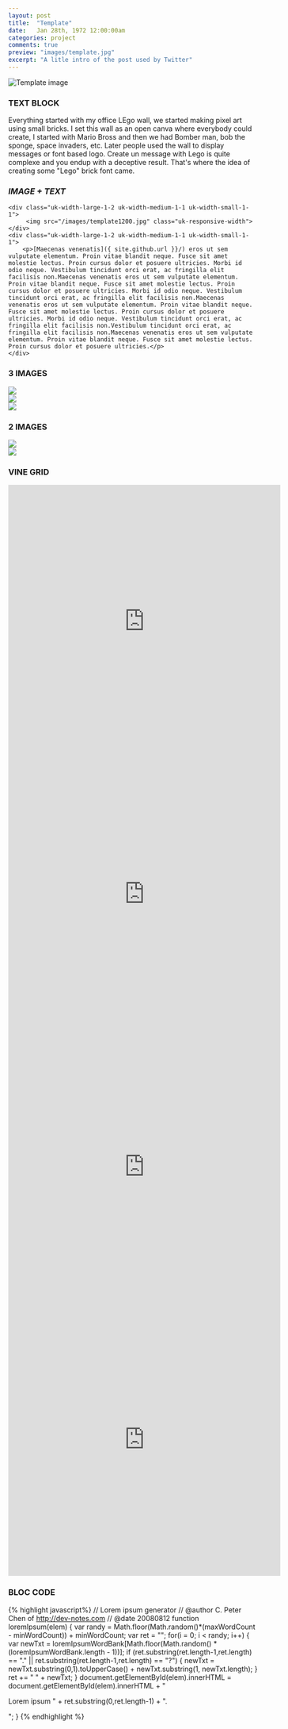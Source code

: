 ```yaml
---
layout: post
title:  "Template"
date: 	Jan 28th, 1972 12:00:00am
categories: project
comments: true
preview: "images/template.jpg"
excerpt: "A litle intro of the post used by Twitter"
---
```


![Template image](/images/template1200.jpg)


### TEXT BLOCK
Everything started with my office LEgo wall, we started making pixel art using small bricks. I set this wall as an open canva where everybody could create, I started with Mario Bross and then we had Bomber man, bob the sponge, space invaders, etc. Later people used the wall to display messages or font based logo. Create un message with Lego is quite complexe and you endup with a deceptive result. That's where the idea of creating some "Lego" brick font came.


### *IMAGE + TEXT*

<div class="uk-grid" data-uk-grid-margin="">

    <div class="uk-width-large-1-2 uk-width-medium-1-1 uk-width-small-1-1">
         <img src="/images/template1200.jpg" class="uk-responsive-width">
    </div>
    <div class="uk-width-large-1-2 uk-width-medium-1-1 uk-width-small-1-1">
        <p>[Maecenas venenatis]({ site.github.url }}/) eros ut sem vulputate elementum. Proin vitae blandit neque. Fusce sit amet molestie lectus. Proin cursus dolor et posuere ultricies. Morbi id odio neque. Vestibulum tincidunt orci erat, ac fringilla elit facilisis non.Maecenas venenatis eros ut sem vulputate elementum. Proin vitae blandit neque. Fusce sit amet molestie lectus. Proin cursus dolor et posuere ultricies. Morbi id odio neque. Vestibulum tincidunt orci erat, ac fringilla elit facilisis non.Maecenas venenatis eros ut sem vulputate elementum. Proin vitae blandit neque. Fusce sit amet molestie lectus. Proin cursus dolor et posuere ultricies. Morbi id odio neque. Vestibulum tincidunt orci erat, ac fringilla elit facilisis non.Vestibulum tincidunt orci erat, ac fringilla elit facilisis non.Maecenas venenatis eros ut sem vulputate elementum. Proin vitae blandit neque. Fusce sit amet molestie lectus. Proin cursus dolor et posuere ultricies.</p>
    </div>
</div>


### 3 IMAGES

<div class="uk-grid" data-uk-grid-margin="">
    <div class="uk-width-large-1-3 uk-width-medium-1-2 uk-width-small-1-1">
         <img src="/images/template1200.jpg" class="uk-responsive-width">
    </div>
    <div class="uk-width-large-1-3 uk-width-medium-1-2 uk-width-small-1-1">
         <img src="/images/template1200.jpg" class="uk-responsive-width">
    </div>
    <div class="uk-width-large-1-3 uk-width-medium-1-2 uk-width-small-1-1">
         <img src="/images/template1200.jpg" class="uk-responsive-width">
    </div>
</div>

### 2 IMAGES

<div class="uk-grid" data-uk-grid-margin="">
    <div class="uk-width-large-1-2 uk-width-medium-1-2 uk-width-small-1-1">
         <img src="/images/template1200.jpg" class="uk-responsive-width">
    </div>
    <div class="uk-width-large-1-2 uk-width-medium-1-2 uk-width-small-1-1">
         <img src="/images/template1200.jpg" class="uk-responsive-width">
    </div>
</div>


### VINE GRID

<div class="uk-grid">
<div class="uk-width-large-1-2 uk-width-medium-1-1 uk-width-small-1-1">
<iframe src="https://vine.co/v/eiz3rQT6i1A/embed/simple" width="550" height="550" frameborder="0" class="uk-responsive-width"></iframe>
</div>
<div class="uk-width-large-1-2 uk-width-medium-1-1 uk-width-small-1-1">
<iframe src="https://vine.co/v/eqE2QVd73P3/embed/simple" width="550" height="550" frameborder="0" class="uk-responsive-width"></iframe>
</div>
</div>


<div class="uk-grid">
<div class="uk-width-large-1-2 uk-width-medium-1-1 uk-width-small-1-1">
<iframe src="https://vine.co/v/eqtJvarV1nz/embed/simple" width="550" height="550" frameborder="0" class="uk-responsive-width"></iframe>
</div>
<div class="uk-width-large-1-2 uk-width-medium-1-1 uk-width-small-1-1">
<iframe src="https://vine.co/v/eKElLt3q00U/embed/simple" width="550" height="550" frameborder="0" class="uk-responsive-width"></iframe>
</div>
</div>


### BLOC CODE

{% highlight javascript%}
// Lorem ipsum generator
// @author C. Peter Chen of http://dev-notes.com
// @date 20080812
function loremIpsum(elem) {
    var randy = Math.floor(Math.random()*(maxWordCount - minWordCount)) + minWordCount;
    var ret = "";
    for(i = 0; i < randy; i++) {
        var newTxt = loremIpsumWordBank[Math.floor(Math.random() * (loremIpsumWordBank.length - 1))];
        if (ret.substring(ret.length-1,ret.length) == "." || ret.substring(ret.length-1,ret.length) == "?") {
            newTxt = newTxt.substring(0,1).toUpperCase() + newTxt.substring(1, newTxt.length);
        }
        ret += " " + newTxt;
    }
    document.getElementById(elem).innerHTML = document.getElementById(elem).innerHTML + "<p>Lorem ipsum " + ret.substring(0,ret.length-1) + ".</p>";
}
{% endhighlight %}









